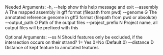Needed Arguments:
  -h, --help          show this help message and exit
  --assembly A        The mapped assembly in gff format (filepath from pwd)
  --genome G          The annotated reference genome in gff3 format (filepath from pwd or absolute)
  --output_path O     Path of the output files
  --project_prefix N  Project name, all output files will be prefixed with this

Optional Arguments:
  --ss N              Should features only be excluded, if the intersection occurs on their strand? 1= Yes 0=No (Default:0)
  --distance D        Distance of kept feature to annotated features

